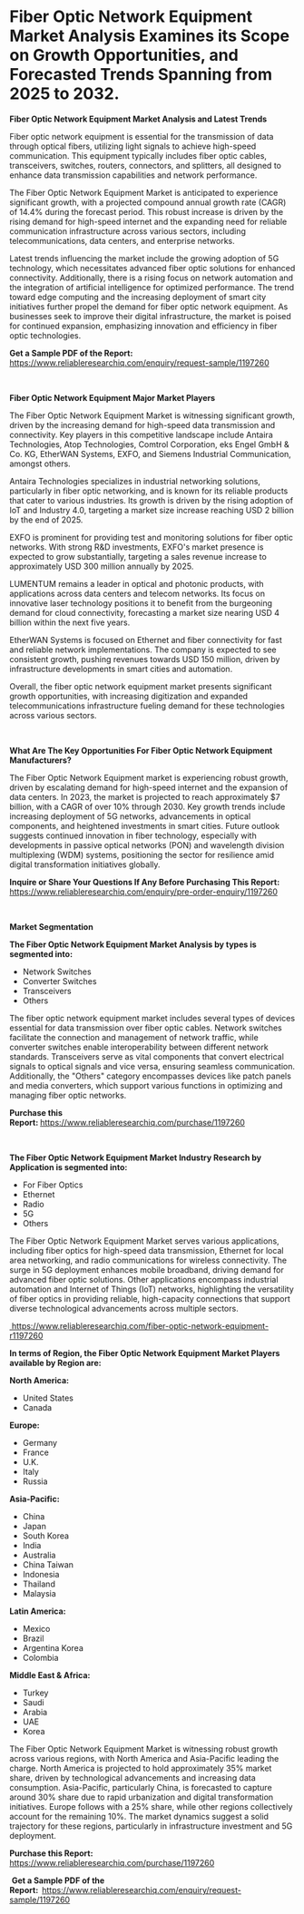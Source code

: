 <p><h1>Fiber Optic Network Equipment Market Analysis Examines its Scope on Growth Opportunities, and Forecasted Trends Spanning from 2025 to 2032.</h1></p><p><strong>Fiber Optic Network Equipment Market Analysis and Latest Trends</strong></p>
<p><p>Fiber optic network equipment is essential for the transmission of data through optical fibers, utilizing light signals to achieve high-speed communication. This equipment typically includes fiber optic cables, transceivers, switches, routers, connectors, and splitters, all designed to enhance data transmission capabilities and network performance.</p><p>The Fiber Optic Network Equipment Market is anticipated to experience significant growth, with a projected compound annual growth rate (CAGR) of 14.4% during the forecast period. This robust increase is driven by the rising demand for high-speed internet and the expanding need for reliable communication infrastructure across various sectors, including telecommunications, data centers, and enterprise networks.</p><p>Latest trends influencing the market include the growing adoption of 5G technology, which necessitates advanced fiber optic solutions for enhanced connectivity. Additionally, there is a rising focus on network automation and the integration of artificial intelligence for optimized performance. The trend toward edge computing and the increasing deployment of smart city initiatives further propel the demand for fiber optic network equipment. As businesses seek to improve their digital infrastructure, the market is poised for continued expansion, emphasizing innovation and efficiency in fiber optic technologies.</p></p>
<p><strong>Get a Sample PDF of the Report:&nbsp;</strong> <a href="https://www.reliableresearchiq.com/enquiry/request-sample/1197260?utm_campaign=2325&utm_medium=2&utm_source=Github&utm_content=ia&utm_term=16042025&utm_id=fiber-optic-network-equipment">https://www.reliableresearchiq.com/enquiry/request-sample/1197260</a></p>
<p>&nbsp;</p>
<p><strong>Fiber Optic Network Equipment Major Market Players</strong></p>
<p><p>The Fiber Optic Network Equipment Market is witnessing significant growth, driven by the increasing demand for high-speed data transmission and connectivity. Key players in this competitive landscape include Antaira Technologies, Atop Technologies, Comtrol Corporation, eks Engel GmbH & Co. KG, EtherWAN Systems, EXFO, and Siemens Industrial Communication, amongst others.</p><p>Antaira Technologies specializes in industrial networking solutions, particularly in fiber optic networking, and is known for its reliable products that cater to various industries. Its growth is driven by the rising adoption of IoT and Industry 4.0, targeting a market size increase reaching USD 2 billion by the end of 2025.</p><p>EXFO is prominent for providing test and monitoring solutions for fiber optic networks. With strong R&D investments, EXFO's market presence is expected to grow substantially, targeting a sales revenue increase to approximately USD 300 million annually by 2025.</p><p>LUMENTUM remains a leader in optical and photonic products, with applications across data centers and telecom networks. Its focus on innovative laser technology positions it to benefit from the burgeoning demand for cloud connectivity, forecasting a market size nearing USD 4 billion within the next five years.</p><p>EtherWAN Systems is focused on Ethernet and fiber connectivity for fast and reliable network implementations. The company is expected to see consistent growth, pushing revenues towards USD 150 million, driven by infrastructure developments in smart cities and automation.</p><p>Overall, the fiber optic network equipment market presents significant growth opportunities, with increasing digitization and expanded telecommunications infrastructure fueling demand for these technologies across various sectors.</p></p>
<p>&nbsp;</p>
<p><strong>What Are The Key Opportunities For Fiber Optic Network Equipment Manufacturers?</strong></p>
<p><p>The Fiber Optic Network Equipment market is experiencing robust growth, driven by escalating demand for high-speed internet and the expansion of data centers. In 2023, the market is projected to reach approximately $7 billion, with a CAGR of over 10% through 2030. Key growth trends include increasing deployment of 5G networks, advancements in optical components, and heightened investments in smart cities. Future outlook suggests continued innovation in fiber technology, especially with developments in passive optical networks (PON) and wavelength division multiplexing (WDM) systems, positioning the sector for resilience amid digital transformation initiatives globally.</p></p>
<p><strong>Inquire or Share Your Questions If Any Before Purchasing This Report:</strong> <a href="https://www.reliableresearchiq.com/enquiry/pre-order-enquiry/1197260?utm_campaign=2325&utm_medium=2&utm_source=Github&utm_content=ia&utm_term=16042025&utm_id=fiber-optic-network-equipment">https://www.reliableresearchiq.com/enquiry/pre-order-enquiry/1197260</a></p>
<p>&nbsp;</p>
<p><strong>Market Segmentation</strong></p>
<p><strong>The Fiber Optic Network Equipment Market Analysis by types is segmented into:</strong></p>
<p><ul><li>Network Switches</li><li>Converter Switches</li><li>Transceivers</li><li>Others</li></ul></p>
<p><p>The fiber optic network equipment market includes several types of devices essential for data transmission over fiber optic cables. Network switches facilitate the connection and management of network traffic, while converter switches enable interoperability between different network standards. Transceivers serve as vital components that convert electrical signals to optical signals and vice versa, ensuring seamless communication. Additionally, the "Others" category encompasses devices like patch panels and media converters, which support various functions in optimizing and managing fiber optic networks.</p></p>
<p><strong>Purchase this Report:&nbsp;</strong><a href="https://www.reliableresearchiq.com/purchase/1197260?utm_campaign=2325&utm_medium=2&utm_source=Github&utm_content=ia&utm_term=16042025&utm_id=fiber-optic-network-equipment">https://www.reliableresearchiq.com/purchase/1197260</a></p>
<p>&nbsp;</p>
<p><strong>The Fiber Optic Network Equipment Market Industry Research by Application is segmented into:</strong></p>
<p><ul><li>For Fiber Optics</li><li>Ethernet</li><li>Radio</li><li>5G</li><li>Others</li></ul></p>
<p><p>The Fiber Optic Network Equipment Market serves various applications, including fiber optics for high-speed data transmission, Ethernet for local area networking, and radio communications for wireless connectivity. The surge in 5G deployment enhances mobile broadband, driving demand for advanced fiber optic solutions. Other applications encompass industrial automation and Internet of Things (IoT) networks, highlighting the versatility of fiber optics in providing reliable, high-capacity connections that support diverse technological advancements across multiple sectors.</p></p>
<p><a href="https://www.reliableresearchiq.com/fiber-optic-network-equipment-r1197260?utm_campaign=2325&utm_medium=2&utm_source=Github&utm_content=ia&utm_term=16042025&utm_id=fiber-optic-network-equipment">&nbsp;https://www.reliableresearchiq.com/fiber-optic-network-equipment-r1197260</a></p>
<p><strong>In terms of Region, the Fiber Optic Network Equipment Market Players available by Region are:</strong></p>
<p>
    <p> <strong> North America: </strong>
        <ul>
            <li>United States</li>
            <li>Canada</li>
        </ul>
        </p> 
    <p> <strong> Europe: </strong>
        <ul>
            <li>Germany</li>
            <li>France</li>
            <li>U.K.</li>
            <li>Italy</li>
            <li>Russia</li>
        </ul>
        </p> 
    <p> <strong> Asia-Pacific: </strong>
        <ul>
            <li>China</li>
            <li>Japan</li>
            <li>South Korea</li>
            <li>India</li>
            <li>Australia</li>
            <li>China Taiwan</li>
            <li>Indonesia</li>
            <li>Thailand</li>
            <li>Malaysia</li>
        </ul>
        </p> 
    <p> <strong> Latin America: </strong>
        <ul>
            <li>Mexico</li>
            <li>Brazil</li>
            <li>Argentina Korea</li>
            <li>Colombia</li>
        </ul>
        </p> 
    <p> <strong> Middle East & Africa: </strong>
        <ul>
            <li>Turkey</li>
            <li>Saudi</li>
            <li>Arabia</li>
            <li>UAE</li>
            <li>Korea</li>
        </ul>
    </p>
    </p>
<p><p>The Fiber Optic Network Equipment Market is witnessing robust growth across various regions, with North America and Asia-Pacific leading the charge. North America is projected to hold approximately 35% market share, driven by technological advancements and increasing data consumption. Asia-Pacific, particularly China, is forecasted to capture around 30% share due to rapid urbanization and digital transformation initiatives. Europe follows with a 25% share, while other regions collectively account for the remaining 10%. The market dynamics suggest a solid trajectory for these regions, particularly in infrastructure investment and 5G deployment.</p></p>
<p><strong>Purchase this Report: </strong><a href="https://www.reliableresearchiq.com/purchase/1197260?utm_campaign=2325&utm_medium=2&utm_source=Github&utm_content=ia&utm_term=16042025&utm_id=fiber-optic-network-equipment">https://www.reliableresearchiq.com/purchase/1197260</a></p>
<p>&nbsp;<strong>Get a Sample PDF of the Report:&nbsp;&nbsp;</strong><a href="https://www.reliableresearchiq.com/enquiry/request-sample/1197260?utm_campaign=2325&utm_medium=2&utm_source=Github&utm_content=ia&utm_term=16042025&utm_id=fiber-optic-network-equipment">https://www.reliableresearchiq.com/enquiry/request-sample/1197260</a></p>
<p><strong></strong></p>
<p><p></p><p></p><p></p></p>
